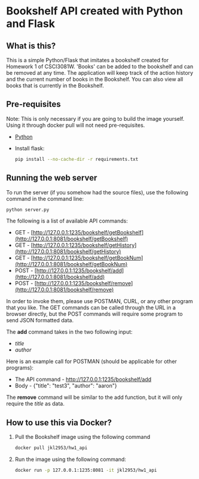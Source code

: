 # Bookshelf API created with Python and Flask

## What is this?
This is a simple Python/Flask that imitates a bookshelf created for Homework 1 of CSCI3081W. 'Books' can be added to the bookshelf and can be removed at any time. The application will keep track of the action history and the current number of books in the Bookshelf. You can also view all books that is currently in the Bookshelf. 

## Pre-requisites
Note: This is only necessary if you are going to build the image yourself. Using it through docker pull will not need pre-requisites.
  * [Python](https://www.python.org/)
  * Install flask:

    ```bash
    pip install --no-cache-dir -r requirements.txt
    ```

## Running the web server

To run the server (if you somehow had the source files), use the following command in the command line:

  ```bash
  python server.py
  ```

The following is a list of available API commands:
  * GET - [http://127.0.0.1:1235/bookshelf/getBookshelf](http://127.0.0.1:8081/bookshelf/getBookshelf)
  * GET - [http://127.0.0.1:1235/bookshelf/getHistory](http://127.0.0.1:8081/bookshelf/getHistory)
  * GET - [http://127.0.0.1:1235/bookshelf/getBookNum](http://127.0.0.1:8081/bookshelf/getBookNum)
  * POST - [http://127.0.0.1:1235/bookshelf/add](http://127.0.0.1:8081/bookshelf/add)
  * POST - [http://127.0.0.1:1235/bookshelf/remove](http://127.0.0.1:8081/bookshelf/remove)

In order to invoke them, please use POSTMAN, CURL, or any other program that you like. The GET commands can be called through the URL in a browser directly, but the POST commands will require some program to send JSON formatted data.

The **add** command takes in the two following input:
* *title* 
* *author* 

Here is an example call for POSTMAN (should be applicable for other programs):
* The API command - http://127.0.0.1:1235/bookshelf/add
* Body - {"title": "test3", "author": "aaron"}

The **remove** command will be similar to the add function, but it will only require the *title* as data.

## How to use this via Docker?
1. Pull the Bookshelf image using the following command
    ```bash
    docker pull jkl2953/hw1_api
    ```
2. Run the image using the following command:
    ```bash
    docker run -p 127.0.0.1:1235:8081 -it jkl2953/hw1_api
